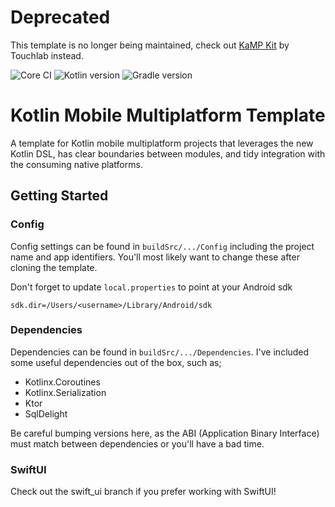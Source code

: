 # Deprecated
This template is no longer being maintained, check out [KaMP Kit](https://github.com/touchlab/KaMPKit) by Touchlab instead.

![Core CI](https://github.com/itstheceo/kotlin-mobile-multiplatform-template/workflows/Core%20CI/badge.svg)
![Kotlin version](https://img.shields.io/badge/kotlin-v1.3.61-blue)
![Gradle version](https://img.shields.io/badge/gradle-v5.5.1-blue)

# Kotlin Mobile Multiplatform Template

A template for Kotlin mobile multiplatform projects that leverages the new Kotlin DSL, has clear boundaries between 
modules, and tidy integration with the consuming native platforms.

## Getting Started

### Config

Config settings can be found in `buildSrc/.../Config` including the project name and app identifiers. You'll most 
likely want to change these after cloning the template.

Don't forget to update `local.properties` to point at your Android sdk
```
sdk.dir=/Users/<username>/Library/Android/sdk
```

### Dependencies

Dependencies can be found in `buildSrc/.../Dependencies`. I've included some useful dependencies out of the box, 
such as;

- Kotlinx.Coroutines
- Kotlinx.Serialization
- Ktor
- SqlDelight

Be careful bumping versions here, as the ABI (Application Binary Interface) must match between dependencies or you'll 
have a bad time.

### SwiftUI

Check out the swift_ui branch if you prefer working with SwiftUI!
